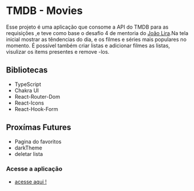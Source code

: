 # TMDB - Movies

Esse projeto é uma aplicação que consome a API do TMDB para as requisições ,e teve como base o desafio 4 de mentoria do [João Lira](https://github.com/lira1705).Na tela inicial mostrar as têndencias do dia, e os filmes e séries mais populares no momento. É possível também criar listas e adicionar filmes as listas, visulizar os items presentes e remove -los.

## Bibliotecas

- TypeScript
- Chakra UI
- React-Router-Dom
- React-Icons
- React-Hook-Form

## Proxímas Futures

- Pagina do favoritos
- darkTheme
- deletar lista

### Acesse a aplicação

- [acesse aqui !](https://movies-tmdb-inky.vercel.app/)
